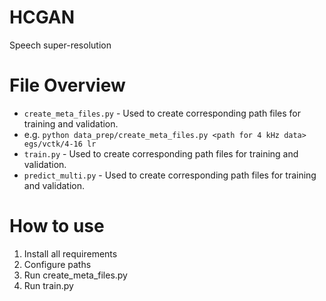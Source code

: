 # HCGAN
Speech super-resolution

# File Overview

- `create_meta_files.py` - Used to create corresponding path files for training and validation.
- e.g. `python data_prep/create_meta_files.py <path for 4 kHz data> egs/vctk/4-16 lr`
- `train.py` - Used to create corresponding path files for training and validation.
- `predict_multi.py` - Used to create corresponding path files for training and validation.

# How to use
1. Install all requirements
2. ​Configure paths
3. Run create_meta_files.py
4. Run train.py
